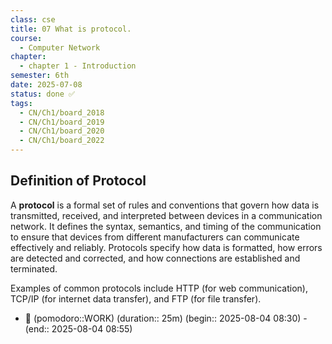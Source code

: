 ```yaml
---
class: cse
title: 07 What is protocol.
course:
  - Computer Network
chapter:
  - chapter 1 - Introduction
semester: 6th
date: 2025-07-08
status: done ✅
tags:
  - CN/Ch1/board_2018
  - CN/Ch1/board_2019
  - CN/Ch1/board_2020
  - CN/Ch1/board_2022
---
```


## Definition of Protocol

A **protocol** is a formal set of rules and conventions that govern how data is transmitted, received, and interpreted between devices in a communication network. It defines the syntax, semantics, and timing of the communication to ensure that devices from different manufacturers can communicate effectively and reliably. Protocols specify how data is formatted, how errors are detected and corrected, and how connections are established and terminated.

Examples of common protocols include HTTP (for web communication), TCP/IP (for internet data transfer), and FTP (for file transfer).

- 🍅 (pomodoro::WORK) (duration:: 25m) (begin:: 2025-08-04 08:30) - (end:: 2025-08-04 08:55)